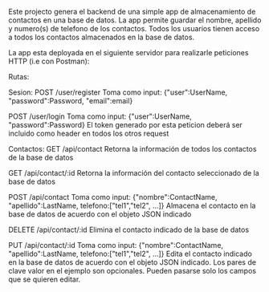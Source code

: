 Este projecto genera el backend de una simple app de almacenamiento de contactos en una base de datos.
La app permite guardar el nombre, apellido y numero(s) de telefono de los contactos.
Todos los usuarios tienen acceso a todos los contactos almacenados en la base de datos.

La app esta deployada en el siguiente servidor para realizarle peticiones HTTP (i.e con Postman): 

Rutas:

Sesion:
POST /user/register
Toma como input: {"user":UserName, "password":Password, "email":email}

POST /user/login
Toma como input: {"user":UserName, "password":Password}
El token generado por esta peticion deberá ser incluido como header en todos los otros request


Contactos:
GET /api/contact
Retorna la información de todos los contactos de la base de datos

GET /api/contact/:id
Retorna la información del contacto seleccionado de la base de datos

POST /api/contact
Toma como input: {"nombre":ContactName, "apellido":LastName, telefono:["tel1","tel2", ...]}
Almacena el contacto en la base de datos de acuerdo con el objeto JSON indicado

DELETE /api/contact/:id
Elimina el contacto indicado de la base de datos

PUT /api/contact/:id
Toma como input: {"nombre":ContactName, "apellido":LastName, telefono:["tel1","tel2", ...]}
Edita el contacto indicado en la base de datos de acuerdo con el objeto JSON indicado.
Los pares de clave valor en el ejemplo son opcionales. Pueden pasarse solo los campos que se quieren editar. 